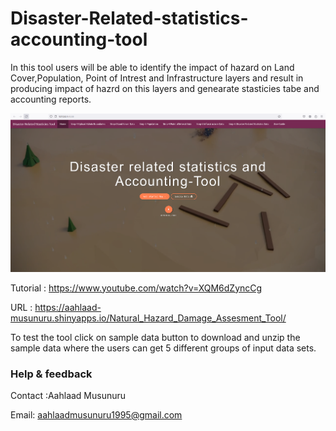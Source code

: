 
# Disaster-Related-statistics-accounting-tool

In this tool users will be able to identify the impact of hazard on Land Cover,Population, Point of Intrest and Infrastructure 
layers and result in producing impact of hazrd on this layers and genearate stasticies tabe and accounting reports. 
<p><img src="./Tool.png" alt="Disaster-Related-statistics-accounting-tool"></p>

Tutorial :  https://www.youtube.com/watch?v=XQM6dZyncCg

URL : https://aahlaad-musunuru.shinyapps.io/Natural_Hazard_Damage_Assesment_Tool/


To test the tool click on sample data button to download and unzip the sample data where the users can get 5 different groups of input data sets.



### Help & feedback

Contact :Aahlaad Musunuru

Email: aahlaadmusunuru1995@gmail.com
